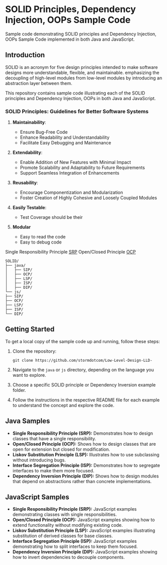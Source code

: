 
# SOLID Principles, Dependency Injection, OOPs Sample Code

Sample code demonstrating SOLID principles and Dependency Injection, OOPs Sample Code implemented in both Java and JavaScript.


## Introduction

SOLID is an acronym for five design principles intended to make software designs more understandable, flexible, and maintainable. emphasizing the decoupling of high-level modules from low-level modules by introducing an abstraction layer between them.

This repository contains sample code illustrating each of the SOLID principles and Dependency Injection, OOPs in both Java and JavaScript.

### SOLID Principles: Guidelines for Better Software Systems

1. **Maintainability**:
   - Ensure Bug-Free Code
   - Enhance Readability and Understandability
   - Facilitate Easy Debugging and Maintenance

2. **Extendability**:
   - Enable Addition of New Features with Minimal Impact
   - Promote Scalability and Adaptability to Future Requirements
   - Support Seamless Integration of Enhancements

3. **Reusability**:
   - Encourage Componentization and Modularization
   - Foster Creation of Highly Cohesive and Loosely Coupled Modules

4. **Easily Testable**:
    - Test Coverage should be their
    
5.  **Modular**
    - Easy to read the code
    - Easy to debug code

 Single Responsibility Principle [SRP](SRP/srp.md)
 Open/Closed Principle [OCP](OCP/ocp.md)

```
SOLID/
├── java/
│   ├── SIP/
│   ├── OCP/
│   ├── LSP/
│   ├── ISP/
│   ├── DIP/
└── js/
├── SIP/
├── OCP/
├── LSP/
├── ISP/
└── DIP/
```

## Getting Started

To get a local copy of the sample code up and running, follow these steps:

1. Clone the repository:

   ```
   git clone https://github.com/stormdotcom/Low-Level-Design-LLD-
   ```

2. Navigate to the `java` or `js` directory, depending on the language you want to explore.

3. Choose a specific SOLID principle or Dependency Inversion example folder.

4. Follow the instructions in the respective README file for each example to understand the concept and explore the code.

## Java Samples

- **Single Responsibility Principle (SRP):** Demonstrates how to design classes that have a single responsibility.
- **Open/Closed Principle (OCP):** Shows how to design classes that are open for extension but closed for modification.
- **Liskov Substitution Principle (LSP):** Illustrates how to use subclassing without introducing bugs.
- **Interface Segregation Principle (ISP):** Demonstrates how to segregate interfaces to make them more focused.
- **Dependency Inversion Principle (DIP):** Shows how to design modules that depend on abstractions rather than concrete implementations.

## JavaScript Samples

- **Single Responsibility Principle (SRP):** JavaScript examples demonstrating classes with single responsibilities.
- **Open/Closed Principle (OCP):** JavaScript examples showing how to extend functionality without modifying existing code.
- **Liskov Substitution Principle (LSP):** JavaScript examples illustrating substitution of derived classes for base classes.
- **Interface Segregation Principle (ISP):** JavaScript examples demonstrating how to split interfaces to keep them focused.
- **Dependency Inversion Principle (DIP):** JavaScript examples showing how to invert dependencies to decouple components.
